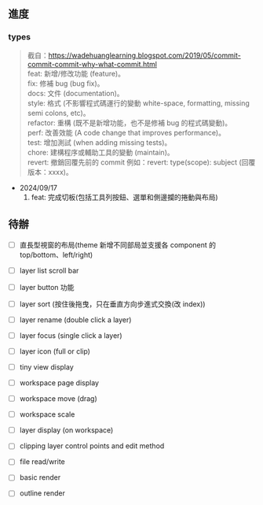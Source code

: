 ## 進度

### types

> 截自：https://wadehuanglearning.blogspot.com/2019/05/commit-commit-commit-why-what-commit.html  
> feat: 新增/修改功能 (feature)。  
> fix: 修補 bug (bug fix)。  
> docs: 文件 (documentation)。  
> style: 格式 (不影響程式碼運行的變動 white-space, formatting, missing semi colons, etc)。  
> refactor: 重構 (既不是新增功能，也不是修補 bug 的程式碼變動)。  
> perf: 改善效能 (A code change that improves performance)。  
> test: 增加測試 (when adding missing tests)。  
> chore: 建構程序或輔助工具的變動 (maintain)。  
> revert: 撤銷回覆先前的 commit 例如：revert: type(scope): subject (回覆版本：xxxx)。

* 2024/09/17
	1. feat: 完成切板(包括工具列按鈕、選單和側邊攔的捲動與布局)

## 待辦

- [ ] 直長型視窗的布局(theme 新增不同部局並支援各 component 的 top/bottom、left/right)
- [ ] layer list scroll bar
- [ ] layer button 功能
- [ ] layer sort (按住後拖曳，只在垂直方向步進式交換(改 index))
- [ ] layer rename (double click a layer)
- [ ] layer focus (single click a layer)
- [ ] layer icon (full or clip)
- [ ] tiny view display

- [ ] workspace page display
- [ ] workspace move (drag)
- [ ] workspace scale
- [ ] layer display (on workspace)
- [ ] clipping layer control points and edit method

- [ ] file read/write

- [ ] basic render
- [ ] outline render